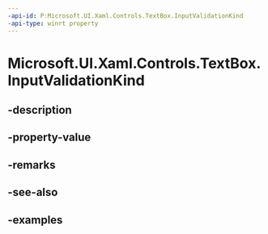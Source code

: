 ```yaml
---
-api-id: P:Microsoft.UI.Xaml.Controls.TextBox.InputValidationKind
-api-type: winrt property
---
```


# Microsoft.UI.Xaml.Controls.TextBox.InputValidationKind

<!--
public Microsoft.UI.Xaml.Controls.InputValidationKind InputValidationKind { get; set; }
-->


## -description

## -property-value

## -remarks

## -see-also

## -examples


